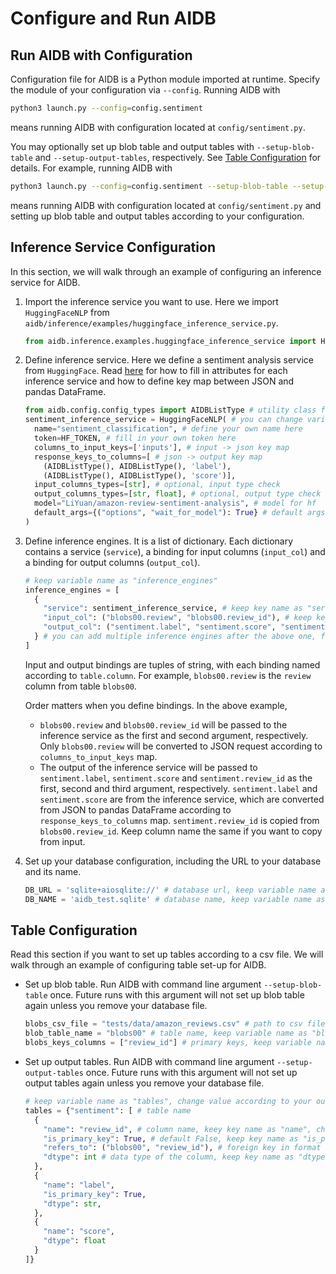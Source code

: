 # Configure and Run AIDB

## Run AIDB with Configuration

Configuration file for AIDB is a Python module imported at runtime. Specify the module of your configuration via `--config`. Running AIDB with
```bash
python3 launch.py --config=config.sentiment
```
means running AIDB with configuration located at `config/sentiment.py`.

You may optionally set up blob table and output tables with `--setup-blob-table` and `--setup-output-tables`, respectively. See [Table Configuration](#table-configuration) for details. For example, running AIDB with
```bash
python3 launch.py --config=config.sentiment --setup-blob-table --setup-output-tables
```
means running AIDB with configuration located at `config/sentiment.py` and setting up blob table and output tables according to your configuration.

## Inference Service Configuration

In this section, we will walk through an example of configuring an inference service for AIDB.

1. Import the inference service you want to use. Here we import `HuggingFaceNLP` from `aidb/inference/examples/huggingface_inference_service.py`.
    ```python
    from aidb.inference.examples.huggingface_inference_service import HuggingFaceNLP
    ```

2. Define inference service. Here we define a sentiment analysis service from `HuggingFace`. Read [here](https://github.com/ddkang/aidb-new/tree/main/aidb/inference/examples) for how to fill in attributes for each inference service and how to define key map between JSON and pandas DataFrame.
    ```python
    from aidb.config.config_types import AIDBListType # utility class for key map conversion
    sentiment_inference_service = HuggingFaceNLP( # you can change variable name and class name
      name="sentiment_classification", # define your own name here
      token=HF_TOKEN, # fill in your own token here
      columns_to_input_keys=['inputs'], # input -> json key map
      response_keys_to_columns=[ # json -> output key map
        (AIDBListType(), AIDBListType(), 'label'),
        (AIDBListType(), AIDBListType(), 'score')],
      input_columns_types=[str], # optional, input type check
      output_columns_types=[str, float], # optional, output type check
      model="LiYuan/amazon-review-sentiment-analysis", # model for hf
      default_args={("options", "wait_for_model"): True} # default args
    )
    ```

3. Define inference engines. It is a list of dictionary. Each dictionary contains a service (`service`), a binding for input columns (`input_col`) and a binding for output columns (`output_col`).
    ```python
    # keep variable name as "inference_engines"
    inference_engines = [
      {
        "service": sentiment_inference_service, # keep key name as "service", change value according to your service defined above
        "input_col": ("blobs00.review", "blobs00.review_id"), # keep key name as "input_col", change value according to your input binding
        "output_col": ("sentiment.label", "sentiment.score", "sentiment.review_id") # keep key name as "output_col", change value according to your output binding
      } # you can add multiple inference engines after the above one, following the format above.
    ]
    ```
    Input and output bindings are tuples of string, with each binding named according to `table.column`. For example, `blobs00.review` is the `review` column from table `blobs00`.
    
    Order matters when you define bindings. In the above example,
    - `blobs00.review` and `blobs00.review_id` will be passed to the inference service as the first and second argument, respectively. Only `blobs00.review` will be converted to JSON request according to `columns_to_input_keys` map. 
    - The output of the inference service will be passed to `sentiment.label`, `sentiment.score` and `sentiment.review_id` as the first, second and third argument, respectively. `sentiment.label` and `sentiment.score` are from the inference service, which are converted from JSON to pandas DataFrame according to `response_keys_to_columns` map. `sentiment.review_id` is copied from `blobs00.review_id`. Keep column name the same if you want to copy from input.

4. Set up your database configuration, including the URL to your database and its name.
    ```python
    DB_URL = 'sqlite+aiosqlite://' # database url, keep variable name as "DB_URL", change value
    DB_NAME = 'aidb_test.sqlite' # database name, keep variable name as "DB_NAME", change value
    ```

## Table Configuration

Read this section if you want to set up tables according to a csv file. We will walk through an example of configuring table set-up for AIDB.

- Set up blob table. Run AIDB with command line argument `--setup-blob-table` once. Future runs with this argument will not set up blob table again unless you remove your database file.
    ```python
    blobs_csv_file = "tests/data/amazon_reviews.csv" # path to csv file, keep variable name as "blobs_csv_file", change value
    blob_table_name = "blobs00" # table name, keep variable name as "blob_table_name", change value
    blobs_keys_columns = ["review_id"] # primary keys, keep variable name as "blobs_keys_columns", change value
    ```

- Set up output tables. Run AIDB with command line argument `--setup-output-tables` once. Future runs with this argument will not set up output tables again unless you remove your database file.
    ```python
    # keep variable name as "tables", change value according to your output tables
    tables = {"sentiment": [ # table name
      {
        "name": "review_id", # column name, keey key name as "name", change value
        "is_primary_key": True, # default False, keep key name as "is_primary_key", change value
        "refers_to": ("blobs00", "review_id"), # foreign key in format (referenced_table_name, referenced_column_name), default None (no reference), keep key name as "refers_to", change value
        "dtype": int # data type of the column, keep key name as "dtype", change value
      },
      {
        "name": "label",
        "is_primary_key": True,
        "dtype": str,
      },
      {
        "name": "score",
        "dtype": float
      }
    ]}
    ```
